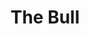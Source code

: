 ---
layout: wine
year: 2014
title: The Bull
link: /product/The-Bull
sub:
bg-image: /assets/images/images/tempranillo.jpg
color-image: /assets/images/images/wine--the-bull.jpg
blurb: "The bull exudes flavors and aromas of blackberries, pomegranate, black plums, black currant, violets, mocha and earth."
intro:
    title:
    content:
tec:
    tasting: 'The bull exudes flavors and aromas of blackberries, pomegranate, black plums, black currant, violets, mocha and earth.'
    appellation: Sierra Foothills
    varietal: 
    alcohol: ​13.8%
    vineyards: Piedra Roja Vineyard
    barrel:
    cases: 
    accolades:
    pairing:
    cents:
image: /assets/images/images/bottle--the-bull.jpg
price:
club:
techsheet:
---
